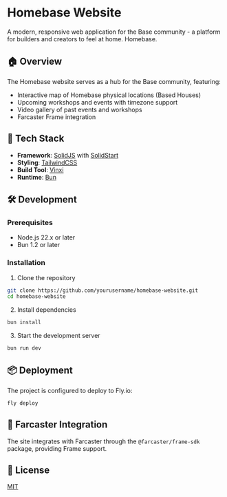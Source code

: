 # Homebase Website

A modern, responsive web application for the Base community - a platform for builders and creators to feel at home. Homebase.

## 🏠 Overview

The Homebase website serves as a hub for the Base community, featuring:

- Interactive map of Homebase physical locations (Based Houses)
- Upcoming workshops and events with timezone support
- Video gallery of past events and workshops
- Farcaster Frame integration

## 🚀 Tech Stack

- **Framework**: [SolidJS](https://www.solidjs.com/) with [SolidStart](https://start.solidjs.com/)
- **Styling**: [TailwindCSS](https://tailwindcss.com/)
- **Build Tool**: [Vinxi](https://github.com/nksaraf/vinxi)
- **Runtime**: [Bun](https://bun.sh/)

## 🛠️ Development

### Prerequisites

- Node.js 22.x or later
- Bun 1.2 or later

### Installation

1. Clone the repository

```bash
git clone https://github.com/yourusername/homebase-website.git
cd homebase-website
```

2. Install dependencies

```bash
bun install
```

3. Start the development server

```bash
bun run dev
```

## 📦 Deployment

The project is configured to deploy to Fly.io:

```bash
fly deploy
```

## 🧩 Farcaster Integration

The site integrates with Farcaster through the `@farcaster/frame-sdk` package, providing Frame support.

## 📄 License

[MIT](LICENSE)
